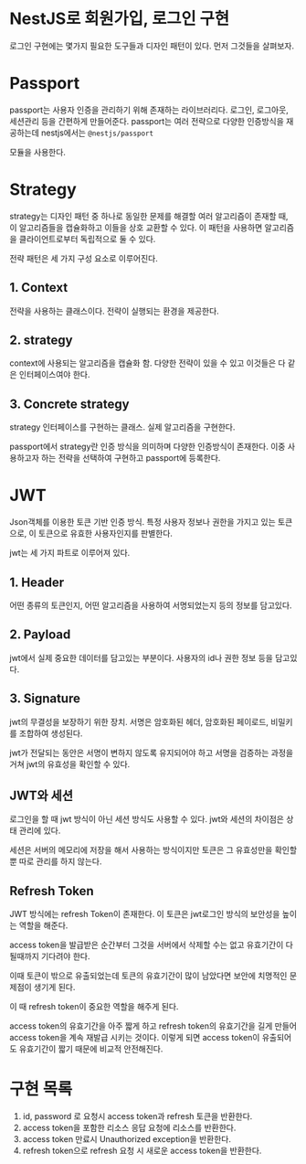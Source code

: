 # NestJS로 회원가입, 로그인 구현

로그인 구현에는 몇가지 필요한 도구들과 디자인 패턴이 있다. 먼저 그것들을 살펴보자.

# Passport

passport는 사용자 인증을 관리하기 위해 존재하는 라이브러리다. 로그인, 로그아웃, 세션관리 등을 간편하게 만들어준다. passport는 여러 전략으로 다양한 인증방식을 재공하는데 nestjs에서는 `@nestjs/passport` 

모듈을 사용한다.

# Strategy

strategy는 디자인 패턴 중 하나로 동일한 문제를 해결할 여러 알고리즘이 존재할 때, 이 알고리즘들을 캡슐화하고 이들을 상호 교환할 수 있다. 이 패턴을 사용하면 알고리즘을 클라이언트로부터 독립적으로 둘 수 있다.

전략 패턴은 세 가지 구성 요소로 이루어진다.

## 1. Context

전략을 사용하는 클래스이다. 전략이 실행되는 환경을 제공한다.

## 2. strategy

context에 사용되는 알고리즘을 캡슐화 함. 다양한 전략이 있을 수 있고 이것들은 다 같은 인터페이스여야 한다.

## 3. Concrete strategy

strategy 인터페이스를 구현하는 클래스. 실제 알고리즘을 구현한다.

passport에서 strategy란 인증 방식을 의미하며 다양한 인증방식이 존재한다. 이중 사용하고자 하는 전략을 선택하여 구현하고 passport에 등록한다.

# JWT

Json객체를 이용한 토큰 기반 인증 방식. 특정 사용자 정보나 권한을 가지고 있는 토큰으로, 이 토큰으로 유효한 사용자인지를 판별한다.

jwt는 세 가지 파트로 이루어져 있다.

## 1. Header

어떤 종류의 토큰인지, 어떤 알고리즘을 사용하여 서명되었는지 등의 정보를 담고있다.

## 2. Payload

jwt에서 실제 중요한 데이터를 담고있는 부분이다. 사용자의 id나 권한 정보 등을 담고있다.

## 3. Signature

jwt의 무결성을 보장하기 위한 장치. 서명은 암호화된 헤더, 암호화된 페이로드, 비밀키를 조합하여 생성된다.

jwt가 전달되는 동안은 서명이 변하지 않도록 유지되어야 하고 서명을 검증하는 과정을 거쳐 jwt의 유효성을 확인할 수 있다.

## JWT와 세션

로그인을 할 때 jwt 방식이 아닌 세션 방식도 사용할 수 있다. jwt와 세션의 차이점은 상태 관리에 있다.

세션은 서버의 메모리에 저장을 해서 사용하는 방식이지만 토큰은 그 유효성만을 확인할 뿐 따로 관리를 하지 않는다.

## Refresh Token

JWT 방식에는 refresh Token이 존재한다. 이 토큰은 jwt로그인 방식의 보안성을 높이는 역할을 해준다.

access token을 발급받은 순간부터 그것을 서버에서 삭제할 수는 없고 유효기간이 다 될때까지 기다려야 한다.

이때 토큰이 밖으로 유출되었는데 토큰의 유효기간이 많이 남았다면 보안에 치명적인 문제점이 생기게 된다.

이 때 refresh token이 중요한 역할을 해주게 된다.

access token의 유효기간을 아주 짧게 하고 refresh token의 유효기간을 길게 만들어 access token을 계속 재발급 시키는 것이다. 이렇게 되면 access token이 유출되어도 유효기간이 짧기 때문에 비교적 안전해진다.

# 구현 목록

1. id, password 로 요청시 access token과 refresh 토큰을 반환한다.
2. access token을 포함한 리소스 응답 요청에 리소스를 반환한다.
3. access token 만료시 Unauthorized exception을 반환한다.
4. refresh token으로 refresh 요청 시 새로운 access token을 반환한다.

